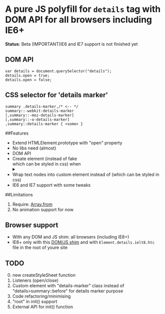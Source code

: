 # A pure JS polyfill for `details` tag with DOM API for all browsers including IE6+

__Status__: Beta
(IMPORTANT)IE6 and IE7 support is not finished yet

## DOM API
    
	var details = document.querySelector("details");
    details.open = true;
    details.open = false;

## CSS selector for 'details marker'
   
    summary .details-marker,/* <-- */
    summary::-webkit-details-marker
    [,summary::-moz-details-marker]
    [,summary::-o-details-marker]
    ,summary::details-marker { <some> }

##Features

- Extend HTMLElement.prototype with "open" property
- No libs need (almost)
- DOM API
- Create <x-s> element (instead of fake <summary> which can be styled in css) when <details> without <summary>
- Wrap text nodes into custom element <x-i> instead of <span> (which can be styled in css)
- IE6 and IE7 support with some tweaks

##Limitations
1. Require: [Array.from](https://github.com/paulmillr/es6-shim)
2. No animation support for now

 
## Browser support
 - With any DOM and JS shim: all browsers (including IE8+)
 - IE6+ only with this [DOM/JS shim](https://github.com/termi1uc1/ES5-DOM-SHIM) and with `Element.details.ielt8.htc` file in the root of youre site

## TODO
0. new createStyleSheet function
1. Listeners (open/close)
2. Custom <x-i> element with "details-marker" class instead of "details>summary::before" for details marker purpose
3. Code refactoring/minimising
4. "root" in init() support
5. External API for init() function